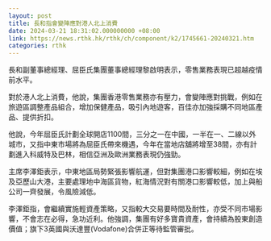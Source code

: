 ```yaml
---
layout: post
title: 長和指會變陣應對港人北上消費
date: 2024-03-21 18:31:02.000000000 +08:00
link: https://news.rthk.hk/rthk/ch/component/k2/1745661-20240321.htm
categories: rthk
---
```


長和副董事總經理、屈臣氏集團董事總經理黎啟明表示，零售業務表現已超越疫情前水平。

對於港人北上消費，他說，集團香港零售業務亦有壓力，會變陣應對挑戰，例如在旅遊區調整產品組合，增加保健產品，吸引內地遊客，百佳亦加強採購不同地區產品、提供折扣。

他說，今年屈臣氏計劃全球開店1100間，三分之一在中國，一半在一、二線以外城市，又指中東市場將為屈臣氏帶來機遇，今年在當地店舖將增至38間，亦有計劃進入科威特及巴林，相信亞洲及歐洲業務表現仍強勁。

主席李澤鉅表示，中東地區局勢緊張影響航運，但對集團港口影響較細，例如在埃及亞歷山大港，主要處理地中海區貨物，紅海情況對有關港口影響較低，加上與船公司一齊發展，令風險減低。

李澤鉅指，會繼續實施輕資產策略，又指較大交易要時間及耐性，亦受不同市場影響，不會志在必得，急功近利。他強調，集團有好多寶貴資產，會持續為股東創造價值；旗下3英國與沃達豐(Vodafone)合併正等待監管審批。
